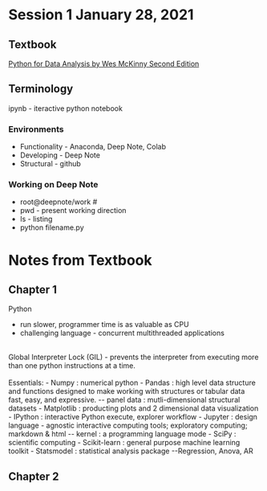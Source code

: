 # Session 1 January 28, 2021

## Textbook 
[Python for Data Analysis by Wes McKinny Second Edition](https://github.com/chenomg/CS_BOOKS/blob/master/Python%20for%20Data%20Analysis%2C%202nd%20Edition.pdf)

## Terminology
ipynb - iteractive python notebook

### Environments
- Functionality - Anaconda, Deep Note, Colab
- Developing - Deep Note
- Structural - github

### Working on Deep Note
- root@deepnote/work #
- pwd - present working direction
- ls - listing
- python filename.py

# Notes from Textbook
## Chapter 1
Python 
- run slower, programmer time is as valuable as CPU
- challenging language - concurrent multithreaded applications <br>
<br>
Global Interpreter Lock (GIL) - prevents the interpreter from executing more than one python instructions at a time.<br>
<br>
Essentials:
- Numpy : numerical python
- Pandas : high level data structure and functions designed to make working with structures or tabular data fast, easy, and expressive.
-- panel data : mutli-dimensional structural datasets
- Matplotlib : producting plots and 2 dimensional data visualization
- IPython : interactive Python execute, explorer workflow
- Jupyter : design language - agnostic interactive computing tools; exploratory computing; markdown & html
-- kernel : a programming language mode
- SciPy : scientific computing
- Scikit-learn : general purpose machine learning toolkit
- Statsmodel : statistical analysis package
--Regression, Anova, AR

## Chapter 2

